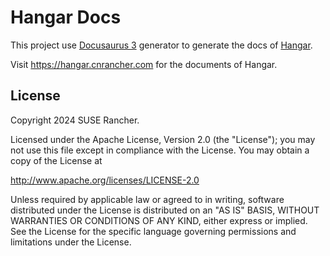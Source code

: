 Hangar Docs
===========

This project use [Docusaurus 3](https://docusaurus.io/) generator to generate the docs of [Hangar](https://github.com/cnrancher/hangar).

Visit <https://hangar.cnrancher.com> for the documents of Hangar.

License
-------

Copyright 2024 SUSE Rancher.

Licensed under the Apache License, Version 2.0 (the "License");
you may not use this file except in compliance with the License.
You may obtain a copy of the License at

http://www.apache.org/licenses/LICENSE-2.0

Unless required by applicable law or agreed to in writing, software
distributed under the License is distributed on an "AS IS" BASIS,
WITHOUT WARRANTIES OR CONDITIONS OF ANY KIND, either express or implied.
See the License for the specific language governing permissions and
limitations under the License.
